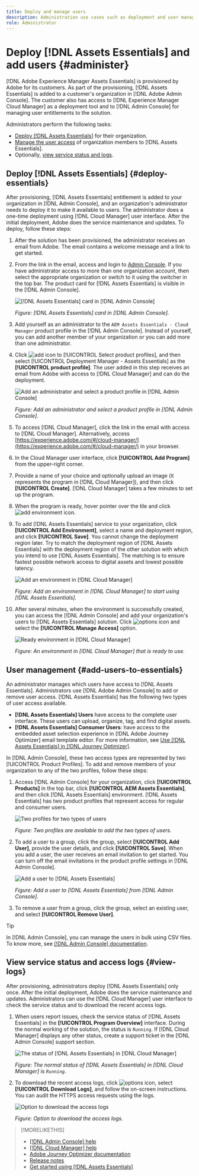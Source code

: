 ```yaml
---
title: Deploy and manage users
description: Administration use cases such as deployment and user management in [!DNL Assets Essentials].
role: Administrator
---
```


# Deploy [!DNL Assets Essentials] and add users {#administer}

[!DNL Adobe Experience Manager Assets Essentials] is provisioned by Adobe for its customers. As part of the provisioning, [!DNL Assets Essentials] is added to a customer's organization in [!DNL Adobe Admin Console]. The customer also has access to [!DNL Experience Manager Cloud Manager] as a deployment tool and to [!DNL Admin Console] for managing user entitlements to the solution.

Administrators perform the following tasks:

* [Deploy [!DNL Assets Essentials]](#deploy-essentials) for their organization.
* [Manage the user access](#add-users-to-essentials) of organization members to [!DNL Assets Essentials].
* Optionally, [view service status and logs](#view-logs).

## Deploy [!DNL Assets Essentials] {#deploy-essentials}

After provisioning, [!DNL Assets Essentials] entitlement is added to your organization in [!DNL Admin Console], and an organization's administrator needs to deploy it to make it available to users. The administrator does a one-time deployment using [!DNL Cloud Manager] user interface. After the initial deployment, Adobe does the service maintenance and updates. To deploy, follow these steps:

1. After the solution has been provisioned, the administrator receives an email from Adobe. The email contains a welcome message and a link to get started.

1. From the link in the email, access and login to [Admin Console](https://adminconsole.adobe.com). If you have administrator access to more than one organization account, then select the appropriate organization or switch to it using the switcher in the top bar. The product card for [!DNL Assets Essentials] is visible in the [!DNL Admin Console].

   ![[!DNL Assets Essentials] card in [!DNL Admin Console]](assets/essentials-in-admin-console.png)

   *Figure: [!DNL Assets Essentials] card in [!DNL Admin Console].*

1. Add yourself as an administrator to the `AEM Assets Essentials - Cloud Manager` product profile in the [!DNL Admin Console]. Instead of yourself, you can add another member of your organization or you can add more than one administrator.

1. Click ![add icon](assets/do-not-localize/add-icon.svg) to [!UICONTROL Select product profiles], and then select [!UICONTROL Deployment Manager - Assets Essentials] as the **[!UICONTROL product profile]**. The user added in this step receives an email from Adobe with access to [!DNL Cloud Manager] and can do the deployment.

   ![Add an administrator and select a product profile in [!DNL Admin Console]](assets/adminconsole-user1.png)
   
   *Figure: Add an administrator and select a product profile in [!DNL Admin Console].*

1. To access [!DNL Cloud Manager], click the link in the email with access to [!DNL Cloud Manager]. Alternatively, access [https://experience.adobe.com/#/cloud-manager/](https://experience.adobe.com/#/cloud-manager/) in your browser.

1. In the Cloud Manager user interface, click **[!UICONTROL Add Program]** from the upper-right corner.

1. Provide a name of your choice and optionally upload an image (it represents the program in [!DNL Cloud Manager]), and then click **[!UICONTROL Create]**. [!DNL Cloud Manager] takes a few minutes to set up the program.

1. When the program is ready, hover pointer over the tile and click ![add environment icon](assets/do-not-localize/add-environment-icon.png).

1. To add [!DNL Assets Essentials] service to your organization, click **[!UICONTROL Add Environment]**, select a name and deployment region, and click **[!UICONTROL Save]**. You cannot change the deployment region later. Try to match the deployment region of [!DNL Assets Essentials] with the deployment region of the other solution with which you intend to use [!DNL Assets Essentials]. The matching is to ensure fastest possible network access to digital assets and lowest possible latency.

   ![Add an environment in [!DNL Cloud Manager]](assets/cloudmanager-add-environment-for-essentials.png)

   *Figure: Add an environment in [!DNL Cloud Manager] to start using [!DNL Assets Essentials].*

1. After several minutes, when the environment is successfully created, you can access the [!DNL Admin Console] and add your organization's users to [!DNL Assets Essentials] solution. Click ![options icon](assets/do-not-localize/options-ellipses-icon.png) and select the **[!UICONTROL Manage Access]** option.

   ![Ready environment in [!DNL Cloud Manager]](assets/cloudmanager-manage-access-essentials.png)

   *Figure: An environment in [!DNL Cloud Manager] that is ready to use.*

## User management {#add-users-to-essentials}

An administrator manages which users have access to [!DNL Assets Essentials]. Administrators use [!DNL Adobe Admin Console] to add or remove user access. [!DNL Assets Essentials] has the following two types of user access available.

* **[!DNL Assets Essentials] Users** have access to the complete user interface. These users can upload, organize, tag, and find digital assets.
* **[!DNL Assets Essentials] Consumer Users**: have access to the embedded asset selection experience in [!DNL Adobe Journey Optimizer] email template editor. For more information, see [Use [!DNL Assets Essentials] in [!DNL Journey Optimizer]](https://experienceleague.adobe.com/docs/journey-optimizer/using/create-messages/assets-essentials.html).

In [!DNL Admin Console], these two access types are represented by two [!UICONTROL Product Profiles]. To add and remove members of your organization to any of the two profiles, follow these steps:

1. Access [!DNL Admin Console] for your organization, click **[!UICONTROL Products]** in the top bar, click **[!UICONTROL AEM Assets Essentials]**, and then click [!DNL Assets Essentials] environment. [!DNL Assets Essentials] has two product profiles that represent access for regular and consumer users.

   ![Two profiles for two types of users](assets/adminconsole-user-types.png)

   *Figure: Two profiles are available to add the two types of users.*

1. To add a user to a group, click the group, select **[!UICONTROL Add User]**, provide the user details, and click **[!UICONTROL Save]**. When you add a user, the user receives an email invitation to get started. You can turn off the email invitations in the product profile settings in [!DNL Admin Console].

   ![Add a user to [!DNL Assets Essentials]](assets/adminconsole-add-user.png)

   *Figure: Add a user to [!DNL Assets Essentials] from [!DNL Admin Console].*

1. To remove a user from a group, click the group, select an existing user, and select **[!UICONTROL Remove User]**.

>[!TIP]
>
>In [!DNL Admin Console], you can manage the users in bulk using CSV files. To know more, see [[!DNL Admin Console] documentation](https://helpx.adobe.com/enterprise/using/accounts.html).

## View service status and access logs {#view-logs}

After provisioning, administrators deploy [!DNL Assets Essentials] only once. After the initial deployment, Adobe does the service maintenance and updates. Administrators can use the [!DNL Cloud Manager] user interface to check the service status and to download the recent access logs.

1. When users report issues, check the service status of [!DNL Assets Essentials] in the **[!UICONTROL Program Overview]** interface. During the normal working of the solution, the status is `Running`. If [!DNL Cloud Manager] displays any other status, create a support ticket in the [!DNL Admin Console] support section.

   ![The status of [!DNL Assets Essentials] in [!DNL Cloud Manager]](assets/cloudmanager-manage-access-essentials.png)

   *Figure: The normal status of [!DNL Assets Essentials] in [!DNL Cloud Manager] is `Running`.*

1. To download the recent access logs, click ![options icon](assets/do-not-localize/options-ellipses-icon.png), select **[!UICONTROL Download Logs]**, and follow the on-screen instructions. You can audit the HTTPS access requests using the logs.

   ![ Option to download the access logs](assets/cloudmanager-download-logs.png)

   *Figure: Option to download the access logs.*

>[!MORELIKETHIS]
>
>* [[!DNL Admin Console] help](https://helpx.adobe.com/enterprise/using/admin-console.html)
>* [[!DNL Cloud Manager] help](https://experienceleague.adobe.com/docs/experience-manager-cloud-manager/using/introduction-to-cloud-manager.html)
>* [Adobe Journey Optimizer documentation](https://experienceleague.adobe.com/docs/journey-optimizer/using/ajo-home.html)
>* [Release notes](release-notes.md)
>* [Get started using [!DNL Assets Essentials]](get-started.md)
